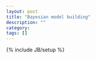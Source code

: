 ```yaml
---
layout: post
title: "Bayesian model building"
description: ""
category: 
tags: []
---
```

{% include JB/setup %}
